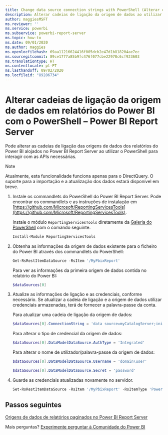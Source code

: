 ```yaml
---
title: Change data source connection strings with PowerShell (Alterar cadeias de ligação de origem de dados com o PowerShell)
description: Alterar cadeias de ligação da origem de dados ao utilizar APIs no PowerShell – Power BI Report Server.
author: maggiesMSFT
ms.reviewer: ''
ms.service: powerbi
ms.subservice: powerbi-report-server
ms.topic: how-to
ms.date: 09/01/2020
ms.author: maggies
ms.openlocfilehash: 69aa11216624416f005dcb2e47d1b818204ae7ec
ms.sourcegitcommit: 89ce1777a85b9fc476f077cbe22978c6cf923603
ms.translationtype: HT
ms.contentlocale: pt-PT
ms.lasthandoff: 09/02/2020
ms.locfileid: "89286734"
---
```

# <a name="change-data-source-connection-strings-in-power-bi-reports-with-powershell---power-bi-report-server"></a>Alterar cadeias de ligação da origem de dados em relatórios do Power BI com o PowerShell – Power BI Report Server


Pode alterar as cadeias de ligação das origens de dados dos relatórios do Power BI alojados no Power BI Report Server ao utilizar o PowerShell para interagir com as APIs necessárias. 

> [!NOTE]
> Atualmente, esta funcionalidade funciona apenas para o DirectQuery. O suporte para a importação e a atualização dos dados estará disponível em breve.

1. Instale os commandlets do PowerShell do Power BI Report Server. Pode encontrar os commandlets e as instruções de instalação em [https://github.com/Microsoft/ReportingServicesTools](https://github.com/Microsoft/ReportingServicesTools). 

    Instale o módulo `ReportingServicesTools` diretamente da [Galeria do PowerShell](https://www.powershellgallery.com/packages/ReportingServicesTools/) com o comando seguinte.

    ```powershell
    Install-Module ReportingServicesTools
    ```

2. Obtenha as informações da origem de dados existente para o ficheiro do Power BI através dos commandlets do PowerShell:

    ```powershell
    Get-RsRestItemDataSource -RsItem '/MyPbixReport'
    ```

    Para ver as informações da primeira origem de dados contida no relatório do Power BI: 

    ```powershell
    $dataSources[0]
    ```

3. Atualize as informações de ligação e as credenciais, conforme necessário. Se atualizar a cadeia de ligação e a origem de dados utilizar credenciais armazenadas, terá de fornecer a palavra-passe da conta. 

    Para atualizar uma cadeia de ligação da origem de dados:

    ```powershell
    $dataSources[0].ConnectionString = 'data source=myCatalogServer;initial catalog=ReportServer;persist security info=False' 
    ```

    Para alterar o tipo de credencial da origem de dados:

    ```powershell
    $dataSources[0].DataModelDataSource.AuthType = 'Integrated'
    ```

    Para alterar o nome de utilizador/palavra-passe da origem de dados:

    ```powershell
    $dataSources[0].DataModelDataSource.Username = 'domain\user'
    ```
    ```powershell
    $dataSources[0].DataModelDataSource.Secret = 'password'
    ```

4. Guarde as credenciais atualizadas novamente no servidor.

    ```powershell
    Set-RsRestItemDataSource -RsItem '/MyPbixReport' -RsItemType 'PowerBIReport' -DataSources $dataSources
    ```

## <a name="next-steps"></a>Passos seguintes

[Origens de dados de relatórios paginados no Power BI Report Server](connect-data-sources.md) 

Mais perguntas? [Experimente perguntar à Comunidade do Power BI](https://community.powerbi.com/)
